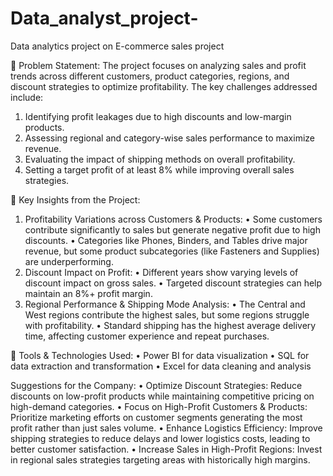 # Data_analyst_project-
Data analytics project on E-commerce sales project


	Problem Statement:
The project focuses on analyzing sales and profit trends across different customers, product categories, regions, and discount strategies to optimize profitability. 
The key challenges addressed include:
1. Identifying profit leakages due to high discounts and low-margin products.
2. Assessing regional and category-wise sales performance to maximize revenue.
3. Evaluating the impact of shipping methods on overall profitability.
4. Setting a target profit of at least 8% while improving overall sales strategies.

	Key Insights from the Project:
1. Profitability Variations across Customers & Products:
•	Some customers contribute significantly to sales but generate negative profit due to high discounts.
•	Categories like Phones, Binders, and Tables drive major revenue, but some product subcategories (like Fasteners and Supplies) are underperforming.
2. Discount Impact on Profit:
•	Different years show varying levels of discount impact on gross sales.
•	Targeted discount strategies can help maintain an 8%+ profit margin.
3. Regional Performance & Shipping Mode Analysis:
•	The Central and West regions contribute the highest sales, but some regions struggle with profitability.
•	Standard shipping has the highest average delivery time, affecting customer experience and repeat purchases.

	Tools & Technologies Used:
•	Power BI for data visualization
•	SQL for data extraction and transformation
•	Excel for data cleaning and analysis

Suggestions for the Company:
•	Optimize Discount Strategies: Reduce discounts on low-profit products while maintaining competitive pricing on high-demand categories.
•	Focus on High-Profit Customers & Products: Prioritize marketing efforts on customer segments generating the most profit rather than just sales volume.
•	Enhance Logistics Efficiency: Improve shipping strategies to reduce delays and lower logistics costs, leading to better customer satisfaction.
•	Increase Sales in High-Profit Regions: Invest in regional sales strategies targeting areas with historically high margins.
